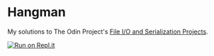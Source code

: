 # Hangman

My solutions to The Odin Project's [File I/O and Serialization Projects](https://theodinproject.com/lessons/file-i-o-and-serialization).

[![Run on Repl.it](https://repl.it/badge/github/onagova/hangman)](https://repl.it/github/onagova/hangman)
